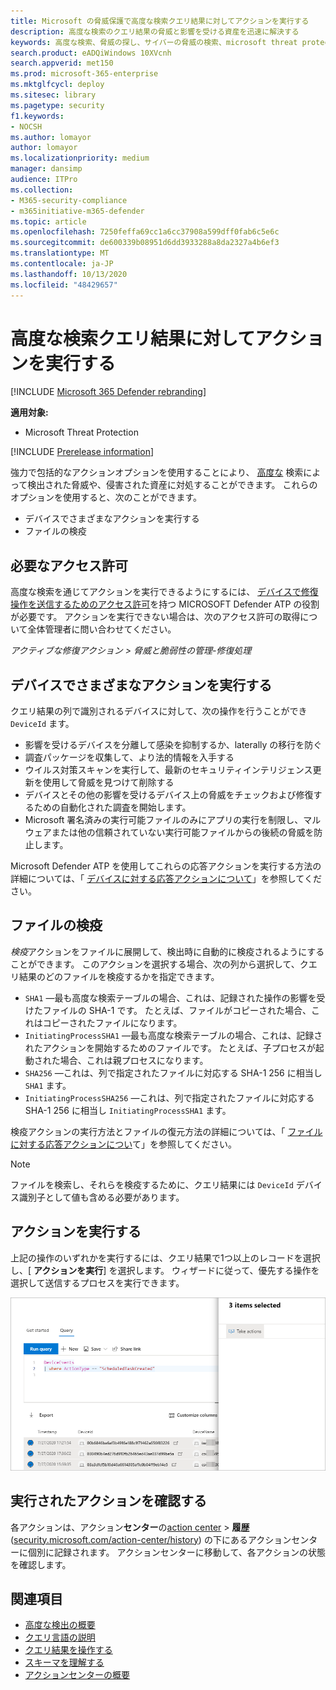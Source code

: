 ```yaml
---
title: Microsoft の脅威保護で高度な検索クエリ結果に対してアクションを実行する
description: 高度な検索のクエリ結果の脅威と影響を受ける資産を迅速に解決する
keywords: 高度な検索、脅威の探し、サイバーの脅威の検索、microsoft threat protection、microsoft 365、mtp、m365、search、query、テレメトリ、take action
search.product: eADQiWindows 10XVcnh
search.appverid: met150
ms.prod: microsoft-365-enterprise
ms.mktglfcycl: deploy
ms.sitesec: library
ms.pagetype: security
f1.keywords:
- NOCSH
ms.author: lomayor
author: lomayor
ms.localizationpriority: medium
manager: dansimp
audience: ITPro
ms.collection:
- M365-security-compliance
- m365initiative-m365-defender
ms.topic: article
ms.openlocfilehash: 7250feffa69cc1a6cc37908a599dff0fab6c5e6c
ms.sourcegitcommit: de600339b08951d6dd3933288a8da2327a4b6ef3
ms.translationtype: MT
ms.contentlocale: ja-JP
ms.lasthandoff: 10/13/2020
ms.locfileid: "48429657"
---
```

# <a name="take-action-on-advanced-hunting-query-results"></a>高度な検索クエリ結果に対してアクションを実行する

[!INCLUDE [Microsoft 365 Defender rebranding](../includes/microsoft-defender.md)]


**適用対象:**
- Microsoft Threat Protection

[!INCLUDE [Prerelease information](../includes/prerelease.md)]

強力で包括的なアクションオプションを使用することにより、 [高度な](advanced-hunting-overview.md) 検索によって検出された脅威や、侵害された資産に対処することができます。 これらのオプションを使用すると、次のことができます。

- デバイスでさまざまなアクションを実行する
- ファイルの検疫

## <a name="required-permissions"></a>必要なアクセス許可
高度な検索を通じてアクションを実行できるようにするには、 [デバイスで修復操作を送信するためのアクセス許可](https://docs.microsoft.com/windows/security/threat-protection/microsoft-defender-atp/user-roles#permission-options)を持つ MICROSOFT Defender ATP の役割が必要です。 アクションを実行できない場合は、次のアクセス許可の取得について全体管理者に問い合わせてください。

*アクティブな修復アクション > 脅威と脆弱性の管理-修復処理*

## <a name="take-various-actions-on-devices"></a>デバイスでさまざまなアクションを実行する
クエリ結果の列で識別されるデバイスに対して、次の操作を行うことができ `DeviceId` ます。

- 影響を受けるデバイスを分離して感染を抑制するか、laterally の移行を防ぐ
- 調査パッケージを収集して、より法的情報を入手する
- ウイルス対策スキャンを実行して、最新のセキュリティインテリジェンス更新を使用して脅威を見つけて削除する
- デバイスとその他の影響を受けるデバイス上の脅威をチェックおよび修復するための自動化された調査を開始します。
- Microsoft 署名済みの実行可能ファイルのみにアプリの実行を制限し、マルウェアまたは他の信頼されていない実行可能ファイルからの後続の脅威を防止します。

Microsoft Defender ATP を使用してこれらの応答アクションを実行する方法の詳細については、「 [デバイスに対する応答アクションについて](https://docs.microsoft.com/windows/security/threat-protection/microsoft-defender-atp/respond-machine-alerts)」を参照してください。
   
## <a name="quarantine-files"></a>ファイルの検疫
*検疫*アクションをファイルに展開して、検出時に自動的に検疫されるようにすることができます。 このアクションを選択する場合、次の列から選択して、クエリ結果のどのファイルを検疫するかを指定できます。

- `SHA1` —最も高度な検索テーブルの場合、これは、記録された操作の影響を受けたファイルの SHA-1 です。 たとえば、ファイルがコピーされた場合、これはコピーされたファイルになります。
- `InitiatingProcessSHA1` —最も高度な検索テーブルの場合、これは、記録されたアクションを開始するためのファイルです。 たとえば、子プロセスが起動された場合、これは親プロセスになります。 
- `SHA256` —これは、列で指定されたファイルに対応する SHA-1 256 に相当し `SHA1` ます。
- `InitiatingProcessSHA256` —これは、列で指定されたファイルに対応する SHA-1 256 に相当し `InitiatingProcessSHA1` ます。

検疫アクションの実行方法とファイルの復元方法の詳細については、「 [ファイルに対する応答アクションについ](https://docs.microsoft.com/windows/security/threat-protection/microsoft-defender-atp/respond-file-alerts)て」を参照してください。

>[!NOTE]
>ファイルを検索し、それらを検疫するために、クエリ結果には `DeviceId` デバイス識別子として値も含める必要があります。  

## <a name="take-action"></a>アクションを実行する
上記の操作のいずれかを実行するには、クエリ結果で1つ以上のレコードを選択し、[ **アクションを実行**] を選択します。 ウィザードに従って、優先する操作を選択して送信するプロセスを実行できます。

![レコードを検査するためのパネルがある、選択されたレコードのイメージ](../../media/mtp-ah/ah-take-actions.png)

## <a name="review-actions-taken"></a>実行されたアクションを確認する
各アクションは、アクション**センター**の[action center](mtp-action-center.md)  >  **履歴**([security.microsoft.com/action-center/history](https://security.microsoft.com/action-center/history)) の下にあるアクションセンターに個別に記録されます。 アクションセンターに移動して、各アクションの状態を確認します。
 
## <a name="related-topics"></a>関連項目
- [高度な検出の概要](advanced-hunting-overview.md)
- [クエリ言語の説明](advanced-hunting-query-language.md)
- [クエリ結果を操作する](advanced-hunting-query-results.md)
- [スキーマを理解する](advanced-hunting-schema-tables.md)
- [アクションセンターの概要](mtp-action-center.md)
